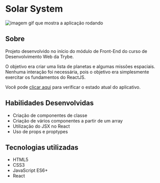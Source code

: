 # Solar System
![imagem gif que mostra a aplicação rodando](solar-system.gif)

## Sobre
Projeto desenvolvido no início do módulo de Front-End do curso de Desenvolvimento Web da Trybe.

O objetivo era criar uma lista de planetas e algumas missões espaciais. Nenhuma interação foi necessária, pois o objetivo era simplesmente exercitar os fundamentos do ReactJS.

Você pode <a href="https://andreluialves.github.io/solar-system" target:_blank>clicar aqui</a> para verificar o estado atual do aplicativo.

## Habilidades Desenvolvidas

* Criação de componentes de classe
* Criação de vários componentes a partir de um array
* Utilização do JSX no React
* Uso de props e proptypes

## Tecnologias utilizadas
* HTML5
* CSS3
* JavaScript ES6+
* React
